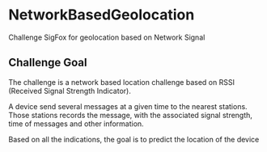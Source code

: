 # NetworkBasedGeolocation
Challenge SigFox for geolocation based on Network Signal

## Challenge Goal 
The challenge is a network based location challenge based on RSSI (Received Signal Strength Indicator).

A device send several messages at a given time to the nearest stations. Those stations records the message, with the associated signal strength, time of messages and other information.

Based on all the indications, the goal is to predict the location of the device
